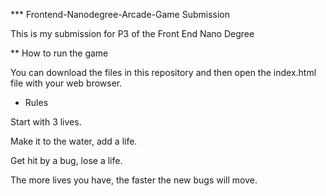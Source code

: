 *** Frontend-Nanodegree-Arcade-Game Submission

This is my submission for P3 of the Front End Nano Degree

** How to run the game

You can download the files in this repository and then open the index.html file with your web browser.

* Rules

Start with 3 lives.

Make it to the water, add a life.

Get hit by a bug, lose a life.

The more lives you have, the faster the new bugs will move.

